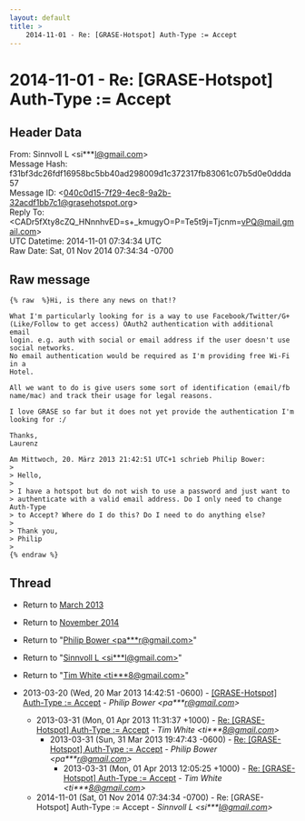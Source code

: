 ```yaml
---
layout: default
title: >
    2014-11-01 - Re: [GRASE-Hotspot] Auth-Type := Accept
---
```


# 2014-11-01 - Re: [GRASE-Hotspot] Auth-Type := Accept

## Header Data

From: Sinnvoll L \<si***l@gmail.com\><br>
Message Hash: f31bf3dc26fdf16958bc5bb40ad298009d1c372317fb83061c07b5d0e0ddda57<br>
Message ID: \<040c0d15-7f29-4ec8-9a2b-32acdf1bb7c1@grasehotspot.org\><br>
Reply To: \<CADr5fXty8cZQ_HNnnhvED=s+_kmugyO=P=Te5t9j=Tjcnm=vPQ@mail.gmail.com\><br>
UTC Datetime: 2014-11-01 07:34:34 UTC<br>
Raw Date: Sat, 01 Nov 2014 07:34:34 -0700<br>

## Raw message

```
{% raw  %}Hi, is there any news on that!?

What I'm particularly looking for is a way to use Facebook/Twitter/G+ 
(Like/Follow to get access) OAuth2 authentication with additional email 
login. e.g. auth with social or email address if the user doesn't use 
social networks.
No email authentication would be required as I'm providing free Wi-Fi in a 
Hotel.

All we want to do is give users some sort of identification (email/fb 
name/mac) and track their usage for legal reasons.

I love GRASE so far but it does not yet provide the authentication I'm 
looking for :/

Thanks, 
Laurenz

Am Mittwoch, 20. März 2013 21:42:51 UTC+1 schrieb Philip Bower:
>
> Hello,
>
> I have a hotspot but do not wish to use a password and just want to 
> authenticate with a valid email address. Do I only need to change Auth-Type 
> to Accept? Where do I do this? Do I need to do anything else?
>
> Thank you,
> Philip
>
{% endraw %}
```

## Thread

+ Return to [March 2013](/archive/2013/03)
+ Return to [November 2014](/archive/2014/11)

+ Return to "[Philip Bower <pa***r<span>@</span>gmail.com>](/authors/pa___r_at_gmail_com)"
+ Return to "[Sinnvoll L <si***l<span>@</span>gmail.com>](/authors/si___l_at_gmail_com)"
+ Return to "[Tim White <ti***8<span>@</span>gmail.com>](/authors/ti___8_at_gmail_com)"

+ 2013-03-20 (Wed, 20 Mar 2013 14:42:51 -0600) - [[GRASE-Hotspot] Auth-Type := Accept](/archive/2013/03/0a2c0ac6fc40d9f3b2d350b0d0c05a1d9c19be041f1558d491dbabba31576f9c) - _Philip Bower \<pa***r@gmail.com\>_
  + 2013-03-31 (Mon, 01 Apr 2013 11:31:37 +1000) - [Re: [GRASE-Hotspot] Auth-Type := Accept](/archive/2013/03/7d448465af458138b93135e86d5a325c4abd3361e4805e074d4255cdc02e2101) - _Tim White \<ti***8@gmail.com\>_
    + 2013-03-31 (Sun, 31 Mar 2013 19:47:43 -0600) - [Re: [GRASE-Hotspot] Auth-Type := Accept](/archive/2013/03/76575803b2df2969b816818ad68bfb3436c0cca3c631ac83fc483b13c47e2398) - _Philip Bower \<pa***r@gmail.com\>_
      + 2013-03-31 (Mon, 01 Apr 2013 12:05:25 +1000) - [Re: [GRASE-Hotspot] Auth-Type := Accept](/archive/2013/03/1db99c0f59b4f4e352806f242e0b92143166d32593a65c80da57bde731e5b721) - _Tim White \<ti***8@gmail.com\>_
  + 2014-11-01 (Sat, 01 Nov 2014 07:34:34 -0700) - Re: [GRASE-Hotspot] Auth-Type := Accept - _Sinnvoll L \<si***l@gmail.com\>_

